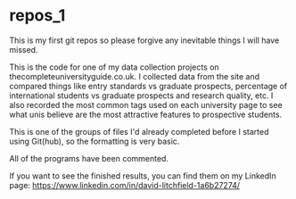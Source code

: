 # repos_1
This is my first git repos so please forgive any inevitable things I will have missed.

This is the code for one of my data collection projects on thecompleteuniversityguide.co.uk. 
I collected data from the site and compared things like entry standards vs graduate prospects, percentage of international students vs 
graduate prospects and research quality, etc. I also recorded the most common tags used on each university page to see what unis believe 
are the most attractive features to prospective students.

This is one of the groups of files I'd already completed before I started using Git(hub), so the formatting is very basic.

All of the programs have been commented. 

If you want to see the finished results, you can find them on my LinkedIn page:
https://www.linkedin.com/in/david-litchfield-1a6b27274/
